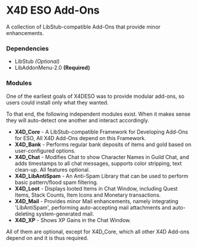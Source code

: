 # X4D ESO Add-Ons

A collection of LibStub-compatible Add-Ons that provide minor enhancements.

### Dependencies

- LibStub *(Optional)*
- LibAddonMenu-2.0 **(Required)**

### Modules

One of the earliest goals of X4DESO was to provide modular add-ons, so users could install only what they wanted.

To that end, the following independent modules exist. When it makes sense they will auto-detect one another and interact accordingly.

- **X4D_Core** - A LibStub-compatible Framework for Developing Add-Ons for ESO, All X4D Add-Ons depend on this Framework.
- **X4D_Bank** - Performs regular bank deposits of items and gold based on user-configured options.
- **X4D_Chat** - Modifies Chat to show Character Names in Guild Chat, and adds timestamps to all chat messages, supports color stripping, text clean-up. All features optional.
- **X4D_LibAntiSpam** - An Anti-Spam Library that can be used to perform basic pattern/flood spam filtering.
- **X4D_Loot** - Displays looted Items in Chat Window, including Quest Items, Stack Counts, Item Icons and Monetary transactions.
- **X4D_Mail** - Provides minor Mail enhancements, namely integrating 'LibAntiSpam', performing auto-accepting mail attachments and auto-deleting system-generated mail.
- **X4D_XP** - Shows XP Gains in the Chat Window.

All of them are optional, except for X4D_Core, which all other X4D Add-ons depend on and it is thus required.

